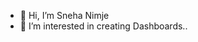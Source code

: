 - 👋 Hi, I’m Sneha Nimje
- 👀 I’m interested in creating Dashboards..


<!---
snehanimje5/snehanimje5 is a ✨ special ✨ repository because its `README.md` (this file) appears on your GitHub profile.
You can click the Preview link to take a look at your changes.
--->
